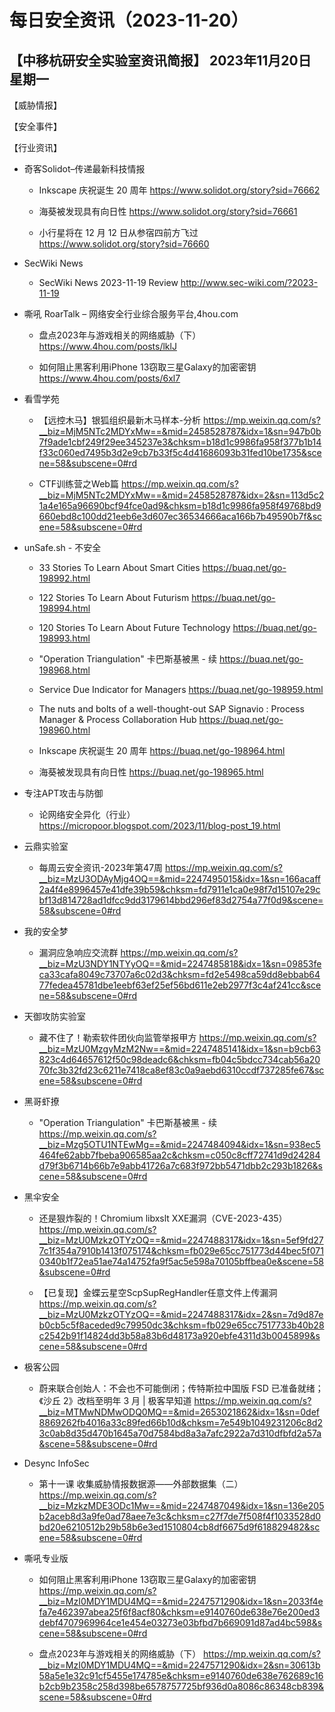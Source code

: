 # 每日安全资讯（2023-11-20）

【中移杭研安全实验室资讯简报】
2023年11月20日 星期一
---------------------------
【威胁情报】

【安全事件】

【行业资讯】

- 奇客Solidot–传递最新科技情报
  - Inkscape 庆祝诞生 20 周年
https://www.solidot.org/story?sid=76662

  - 海葵被发现具有向日性
https://www.solidot.org/story?sid=76661

  - 小行星将在 12 月 12 日从参宿四前方飞过
https://www.solidot.org/story?sid=76660

- SecWiki News
  - SecWiki News 2023-11-19 Review
http://www.sec-wiki.com/?2023-11-19

- 嘶吼 RoarTalk – 网络安全行业综合服务平台,4hou.com
  - 盘点2023年与游戏相关的网络威胁（下）
https://www.4hou.com/posts/lklJ

  - 如何阻止黑客利用iPhone 13窃取三星Galaxy的加密密钥
https://www.4hou.com/posts/6xl7

- 看雪学苑
  - 【远控木马】银狐组织最新木马样本-分析
https://mp.weixin.qq.com/s?__biz=MjM5NTc2MDYxMw==&mid=2458528787&idx=1&sn=947b0b7f9ade1cbf249f29ee345237e3&chksm=b18d1c9986fa958f377b1b14f33c060ed7495b3d2e9cb7b33f5c4d41686093b31fed10be1735&scene=58&subscene=0#rd

  - CTF训练营之Web篇
https://mp.weixin.qq.com/s?__biz=MjM5NTc2MDYxMw==&mid=2458528787&idx=2&sn=113d5c21a4e165a96690bcf94fce0ad9&chksm=b18d1c9986fa958f49768bd9660ebd8c100dd21eeb6e3d607ec36534666aca166b7b49590b7f&scene=58&subscene=0#rd

- unSafe.sh - 不安全
  - 33 Stories To Learn About Smart Cities
https://buaq.net/go-198992.html

  - 122 Stories To Learn About Futurism
https://buaq.net/go-198994.html

  - 120 Stories To Learn About Future Technology
https://buaq.net/go-198993.html

  - "Operation Triangulation" 卡巴斯基被黑 - 续
https://buaq.net/go-198968.html

  - Service Due Indicator for Managers
https://buaq.net/go-198959.html

  - The nuts and bolts of a well-thought-out SAP Signavio : Process Manager & Process Collaboration Hub
https://buaq.net/go-198960.html

  - Inkscape 庆祝诞生 20 周年
https://buaq.net/go-198964.html

  - 海葵被发现具有向日性
https://buaq.net/go-198965.html

- 专注APT攻击与防御
  - 论网络安全异化（行业）
https://micropoor.blogspot.com/2023/11/blog-post_19.html

- 云鼎实验室
  - 每周云安全资讯-2023年第47周
https://mp.weixin.qq.com/s?__biz=MzU3ODAyMjg4OQ==&mid=2247495015&idx=1&sn=166acaff2a4f4e8996457e41dfe39b59&chksm=fd7911e1ca0e98f7d15107e29cbf13d814728ad1dfcc9dd3179614bbd296ef83d2754a77f0d9&scene=58&subscene=0#rd

- 我的安全梦
  - 漏洞应急响应交流群
https://mp.weixin.qq.com/s?__biz=MzU3NDY1NTYyOQ==&mid=2247485818&idx=1&sn=09853feca33cafa8049c73707a6c02d3&chksm=fd2e5498ca59dd8ebbab6477fedea45781dbe1eebf63ef25ef56bd611e2eb2977f3c4af241cc&scene=58&subscene=0#rd

- 天御攻防实验室
  - 藏不住了！勒索软件团伙向监管举报甲方
https://mp.weixin.qq.com/s?__biz=MzU0MzgyMzM2Nw==&mid=2247485141&idx=1&sn=b9cb63823c4d64657612f50c98deadc6&chksm=fb04c5bdcc734cab56a2070fc3b32fd23c6211e7418ca8ef83c0a9aebd6310ccdf737285fe67&scene=58&subscene=0#rd

- 黑哥虾撩
  - "Operation Triangulation" 卡巴斯基被黑 - 续
https://mp.weixin.qq.com/s?__biz=Mzg5OTU1NTEwMg==&mid=2247484094&idx=1&sn=938ec5464fe62abb7fbeba906585aa2c&chksm=c050c8cff72741d9d24284d79f3b6714b66b7e9abb41726a7c683f972bb5471dbb2c293b1826&scene=58&subscene=0#rd

- 黑伞安全
  - 还是狠炸裂的！Chromium libxslt XXE漏洞（CVE-2023-435）
https://mp.weixin.qq.com/s?__biz=MzU0MzkzOTYzOQ==&mid=2247488317&idx=1&sn=5ef9fd277c1f354a7910b1413f075174&chksm=fb029e65cc751773d44bec5f0710340b1f72ea51ae74a14752fa9f5ac5e598a70105bffbea0e&scene=58&subscene=0#rd

  - 【已复现】金蝶云星空ScpSupRegHandler任意文件上传漏洞
https://mp.weixin.qq.com/s?__biz=MzU0MzkzOTYzOQ==&mid=2247488317&idx=2&sn=7d9d87eb0cb5c5f8aceded9c79950dc3&chksm=fb029e65cc7517733b40b28c2542b91f14824dd3b58a83b6d48173a920ebfe4311d3b0045899&scene=58&subscene=0#rd

- 极客公园
  - 蔚来联合创始人：不会也不可能倒闭；传特斯拉中国版 FSD 已准备就绪；《沙丘 2》改档至明年 3 月 | 极客早知道
https://mp.weixin.qq.com/s?__biz=MTMwNDMwODQ0MQ==&mid=2653021862&idx=1&sn=0def8869262fb4016a33c89fed66b10d&chksm=7e549b1049231206c8d23c0ab8d35d470b1645a70d7584bd8a3a7afc2922a7d310dfbfd2a57a&scene=58&subscene=0#rd

- Desync InfoSec
  - 第十一课 收集威胁情报数据源——外部数据集（二）
https://mp.weixin.qq.com/s?__biz=MzkzMDE3ODc1Mw==&mid=2247487049&idx=1&sn=136e205b2aceb8d3a9fe0ad78aee7e3c&chksm=c27f7de7f508f4f1033528d0bd20e6210512b29b58b6e3ed1510804cb8df6675d9f618829482&scene=58&subscene=0#rd

- 嘶吼专业版
  - 如何阻止黑客利用iPhone 13窃取三星Galaxy的加密密钥
https://mp.weixin.qq.com/s?__biz=MzI0MDY1MDU4MQ==&mid=2247571290&idx=1&sn=2033f4efa7e462397abea25f6f8acf80&chksm=e9140760de638e76e200ed3debf4707969964ce1e454e03273e03bfbd7b669091d87ad4bc598&scene=58&subscene=0#rd

  - 盘点2023年与游戏相关的网络威胁（下）
https://mp.weixin.qq.com/s?__biz=MzI0MDY1MDU4MQ==&mid=2247571290&idx=2&sn=30613b58a5e1e32c91cf5455e174785e&chksm=e9140760de638e762689c16b2cb9b2358c258d398be6578757725bf936d0a8086c86348cb839&scene=58&subscene=0#rd

